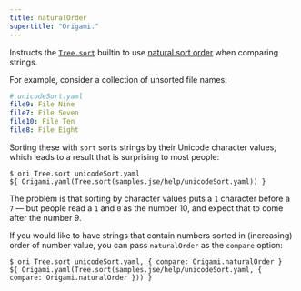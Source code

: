 ```yaml
---
title: naturalOrder
supertitle: "Origami."
---
```


Instructs the [`Tree.sort`](/builtins/tree/sort.html) builtin to use [natural sort order](https://en.wikipedia.org/wiki/Natural_sort_order) when comparing strings.

For example, consider a collection of unsorted file names:

```yaml
# unicodeSort.yaml
file9: File Nine
file7: File Seven
file10: File Ten
file8: File Eight
```

Sorting these with `sort` sorts strings by their Unicode character values, which leads to a result that is surprising to most people:

```console
$ ori Tree.sort unicodeSort.yaml
${ Origami.yaml(Tree.sort(samples.jse/help/unicodeSort.yaml)) }
```

The problem is that sorting by character values puts a `1` character before a `7` — but people read a `1` and `0` as the number 10, and expect that to come after the number 9.

If you would like to have strings that contain numbers sorted in (increasing) order of number value, you can pass `naturalOrder` as the `compare` option:

```console
$ ori Tree.sort unicodeSort.yaml, { compare: Origami.naturalOrder }
${ Origami.yaml(Tree.sort(samples.jse/help/unicodeSort.yaml, { compare: Origami.naturalOrder })) }
```
